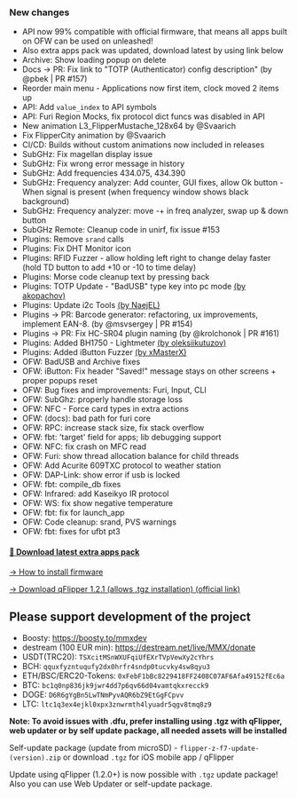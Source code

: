 ### New changes
* API now 99% compatible with official firmware, that means all apps built on OFW can be used on unleashed!
* Also extra apps pack was updated, download latest by using link below
* Archive: Show loading popup on delete
* Docs -> PR: Fix link to "TOTP (Authenticator) config description" (by @pbek | PR #157)
* Reorder main menu - Applications now first item, clock moved 2 items up
* API: Add `value_index` to API symbols
* API: Furi Region Mocks, fix protocol dict funcs was disabled in API
* New animation L3_FlipperMustache_128x64 by @Svaarich
* Fix FlipperCity animation by @Svaarich
* CI/CD: Builds without custom animations now included in releases
* SubGHz: Fix magellan display issue
* SubGHz: Fix wrong error message in history 
* SubGHz: Add frequencies 434.075, 434.390
* SubGHz: Frequency analyzer: Add counter, GUI fixes, allow Ok button - When signal is present (when frequency window shows black background)
* SubGHz: Frequency analyzer: move -+ in freq analyzer, swap up & down button
* SubGHz Remote: Cleanup code in unirf, fix issue #153
* Plugins: Remove `srand` calls
* Plugins: Fix DHT Monitor icon
* Plugins: RFID Fuzzer - allow holding left right to change delay faster (hold TD button to add +10 or -10 to time delay)
* Plugins: Morse code cleanup text by pressing back
* Plugins: TOTP Update - "BadUSB" type key into pc mode [(by akopachov)](https://github.com/akopachov/flipper-zero_authenticator)
* Plugins: Update i2c Tools [(by NaejEL)](https://github.com/NaejEL/flipperzero-i2ctools)
* Plugins -> PR: Barcode generator: refactoring, ux improvements, implement EAN-8. (by @msvsergey | PR #154)
* Plugins -> PR: Fix HC-SR04 plugin naming (by @krolchonok | PR #161)
* Plugins: Added BH1750 - Lightmeter [(by oleksiikutuzov)](https://github.com/oleksiikutuzov/flipperzero-lightmeter)
* Plugins: Added iButton Fuzzer [(by xMasterX)](https://github.com/xMasterX/ibutton-fuzzer)
* OFW: BadUSB and Archive fixes
* OFW: iButton: Fix header "Saved!" message stays on other screens + proper popups reset
* OFW: Bug fixes and improvements: Furi, Input, CLI
* OFW: SubGhz: properly handle storage loss 
* OFW: NFC - Force card types in extra actions
* OFW: (docs): bad path for furi core
* OFW: RPC: increase stack size, fix stack overflow 
* OFW: fbt: 'target' field for apps; lib debugging support 
* OFW: NFC: fix crash on MFC read
* OFW: Furi: show thread allocation balance for child threads
* OFW: Add Acurite 609TXC protocol to weather station
* OFW: DAP-Link: show error if usb is locked
* OFW: fbt: compile_db fixes
* OFW: Infrared: add Kaseikyo IR protocol
* OFW: WS: fix show negative temperature
* OFW: fbt: fix for launch_app
* OFW: Code cleanup: srand, PVS warnings
* OFW: fbt: fixes for ufbt pt3 

#### [🎲 Download latest extra apps pack](https://download-directory.github.io/?url=https://github.com/xMasterX/unleashed-extra-pack/tree/main/apps)

[-> How to install firmware](https://github.com/DarkFlippers/unleashed-firmware/blob/dev/documentation/HowToInstall.md)

[-> Download qFlipper 1.2.1 (allows .tgz installation) (official link)](https://update.flipperzero.one/builds/qFlipper/1.2.1/)

## Please support development of the project
* Boosty: https://boosty.to/mmxdev
* destream (100 EUR min): https://destream.net/live/MMX/donate
* USDT(TRC20): `TSXcitMSnWXUFqiUfEXrTVpVewXy2cYhrs`
* BCH: `qquxfyzntuqufy2dx0hrfr4sndp0tucvky4sw8qyu3`
* ETH/BSC/ERC20-Tokens: `0xFebF1bBc8229418FF2408C07AF6Afa49152fEc6a`
* BTC: `bc1q0np836jk9jwr4dd7p6qv66d04vamtqkxrecck9`
* DOGE: `D6R6gYgBn5LwTNmPyvAQR6bZ9EtGgFCpvv`
* LTC: `ltc1q3ex4ejkl0xpx3znwrmth4lyuadr5qgv8tmq8z9`

**Note: To avoid issues with .dfu, prefer installing using .tgz with qFlipper, web updater or by self update package, all needed assets will be installed**

Self-update package (update from microSD) - `flipper-z-f7-update-(version).zip` or download `.tgz` for iOS mobile app / qFlipper

Update using qFlipper (1.2.0+) is now possible with `.tgz` update package! Also you can use Web Updater or self-update package.

